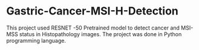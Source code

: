 # Gastric-Cancer-MSI-H-Detection
This project used RESNET -50 Pretrained model to detect cancer and MSI-MSS status in Histopathology images. 
The project was done in Python programming language. 
